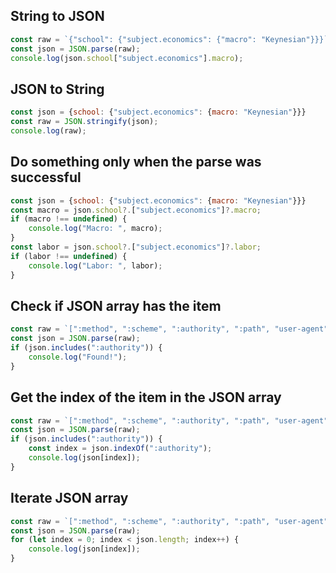 ## String to JSON

```js
const raw = `{"school": {"subject.economics": {"macro": "Keynesian"}}}`;
const json = JSON.parse(raw);
console.log(json.school["subject.economics"].macro);
```

## JSON to String

```js
const json = {school: {"subject.economics": {macro: "Keynesian"}}}
const raw = JSON.stringify(json);
console.log(raw);
```

## Do something only when the parse was successful

```js
const json = {school: {"subject.economics": {macro: "Keynesian"}}}
const macro = json.school?.["subject.economics"]?.macro;
if (macro !== undefined) {
    console.log("Macro: ", macro);
}
const labor = json.school?.["subject.economics"]?.labor;
if (labor !== undefined) {
    console.log("Labor: ", labor);
}
```

## Check if JSON array has the item

```js
const raw = `[":method", ":scheme", ":authority", ":path", "user-agent", "accept"]`;
const json = JSON.parse(raw);
if (json.includes(":authority")) {
    console.log("Found!");
}
```

## Get the index of the item in the JSON array

```js
const raw = `[":method", ":scheme", ":authority", ":path", "user-agent", "accept"]`;
const json = JSON.parse(raw);
if (json.includes(":authority")) {
    const index = json.indexOf(":authority");
    console.log(json[index]);
}
```

## Iterate JSON array

```js
const raw = `[":method", ":scheme", ":authority", ":path", "user-agent", "accept"]`;
const json = JSON.parse(raw);
for (let index = 0; index < json.length; index++) {
    console.log(json[index]);
}
```
